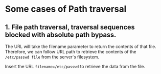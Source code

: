 # Some cases of Path traversal

## 1. File path traversal, traversal sequences blocked with absolute path bypass.

The URL will take the filename parameter to return the contents of that file. Therefore, we can follow  URL path to retrieve the contents of the `/etc/passwd file` from the server's filesystem.

Insert the URL `filename=/etc/passwd` to retrieve the data from the file.

